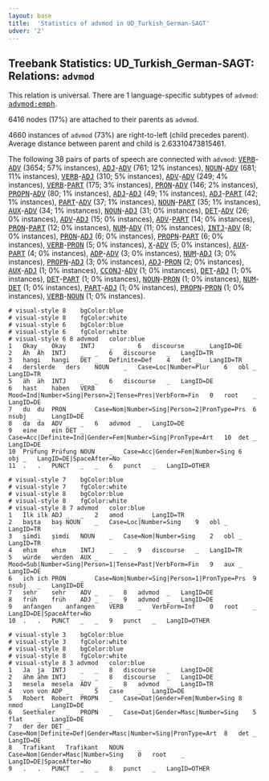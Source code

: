 ```yaml
---
layout: base
title:  'Statistics of advmod in UD_Turkish_German-SAGT'
udver: '2'
---
```


## Treebank Statistics: UD_Turkish_German-SAGT: Relations: `advmod`

This relation is universal.
There are 1 language-specific subtypes of `advmod`: <tt><a href="qtd_sagt-dep-advmod-emph.html">advmod:emph</a></tt>.

6416 nodes (17%) are attached to their parents as `advmod`.

4660 instances of `advmod` (73%) are right-to-left (child precedes parent).
Average distance between parent and child is 2.63310473815461.

The following 38 pairs of parts of speech are connected with `advmod`: <tt><a href="qtd_sagt-pos-VERB.html">VERB</a></tt>-<tt><a href="qtd_sagt-pos-ADV.html">ADV</a></tt> (3654; 57% instances), <tt><a href="qtd_sagt-pos-ADJ.html">ADJ</a></tt>-<tt><a href="qtd_sagt-pos-ADV.html">ADV</a></tt> (761; 12% instances), <tt><a href="qtd_sagt-pos-NOUN.html">NOUN</a></tt>-<tt><a href="qtd_sagt-pos-ADV.html">ADV</a></tt> (681; 11% instances), <tt><a href="qtd_sagt-pos-VERB.html">VERB</a></tt>-<tt><a href="qtd_sagt-pos-ADJ.html">ADJ</a></tt> (310; 5% instances), <tt><a href="qtd_sagt-pos-ADV.html">ADV</a></tt>-<tt><a href="qtd_sagt-pos-ADV.html">ADV</a></tt> (249; 4% instances), <tt><a href="qtd_sagt-pos-VERB.html">VERB</a></tt>-<tt><a href="qtd_sagt-pos-PART.html">PART</a></tt> (175; 3% instances), <tt><a href="qtd_sagt-pos-PRON.html">PRON</a></tt>-<tt><a href="qtd_sagt-pos-ADV.html">ADV</a></tt> (146; 2% instances), <tt><a href="qtd_sagt-pos-PROPN.html">PROPN</a></tt>-<tt><a href="qtd_sagt-pos-ADV.html">ADV</a></tt> (80; 1% instances), <tt><a href="qtd_sagt-pos-ADJ.html">ADJ</a></tt>-<tt><a href="qtd_sagt-pos-ADJ.html">ADJ</a></tt> (49; 1% instances), <tt><a href="qtd_sagt-pos-ADJ.html">ADJ</a></tt>-<tt><a href="qtd_sagt-pos-PART.html">PART</a></tt> (42; 1% instances), <tt><a href="qtd_sagt-pos-PART.html">PART</a></tt>-<tt><a href="qtd_sagt-pos-ADV.html">ADV</a></tt> (37; 1% instances), <tt><a href="qtd_sagt-pos-NOUN.html">NOUN</a></tt>-<tt><a href="qtd_sagt-pos-PART.html">PART</a></tt> (35; 1% instances), <tt><a href="qtd_sagt-pos-AUX.html">AUX</a></tt>-<tt><a href="qtd_sagt-pos-ADV.html">ADV</a></tt> (34; 1% instances), <tt><a href="qtd_sagt-pos-NOUN.html">NOUN</a></tt>-<tt><a href="qtd_sagt-pos-ADJ.html">ADJ</a></tt> (31; 0% instances), <tt><a href="qtd_sagt-pos-DET.html">DET</a></tt>-<tt><a href="qtd_sagt-pos-ADV.html">ADV</a></tt> (26; 0% instances), <tt><a href="qtd_sagt-pos-ADV.html">ADV</a></tt>-<tt><a href="qtd_sagt-pos-ADJ.html">ADJ</a></tt> (15; 0% instances), <tt><a href="qtd_sagt-pos-ADV.html">ADV</a></tt>-<tt><a href="qtd_sagt-pos-PART.html">PART</a></tt> (14; 0% instances), <tt><a href="qtd_sagt-pos-PRON.html">PRON</a></tt>-<tt><a href="qtd_sagt-pos-PART.html">PART</a></tt> (12; 0% instances), <tt><a href="qtd_sagt-pos-NUM.html">NUM</a></tt>-<tt><a href="qtd_sagt-pos-ADV.html">ADV</a></tt> (11; 0% instances), <tt><a href="qtd_sagt-pos-INTJ.html">INTJ</a></tt>-<tt><a href="qtd_sagt-pos-ADV.html">ADV</a></tt> (8; 0% instances), <tt><a href="qtd_sagt-pos-PRON.html">PRON</a></tt>-<tt><a href="qtd_sagt-pos-ADJ.html">ADJ</a></tt> (6; 0% instances), <tt><a href="qtd_sagt-pos-PROPN.html">PROPN</a></tt>-<tt><a href="qtd_sagt-pos-PART.html">PART</a></tt> (6; 0% instances), <tt><a href="qtd_sagt-pos-VERB.html">VERB</a></tt>-<tt><a href="qtd_sagt-pos-PRON.html">PRON</a></tt> (5; 0% instances), <tt><a href="qtd_sagt-pos-X.html">X</a></tt>-<tt><a href="qtd_sagt-pos-ADV.html">ADV</a></tt> (5; 0% instances), <tt><a href="qtd_sagt-pos-AUX.html">AUX</a></tt>-<tt><a href="qtd_sagt-pos-PART.html">PART</a></tt> (4; 0% instances), <tt><a href="qtd_sagt-pos-ADP.html">ADP</a></tt>-<tt><a href="qtd_sagt-pos-ADV.html">ADV</a></tt> (3; 0% instances), <tt><a href="qtd_sagt-pos-NUM.html">NUM</a></tt>-<tt><a href="qtd_sagt-pos-ADJ.html">ADJ</a></tt> (3; 0% instances), <tt><a href="qtd_sagt-pos-PROPN.html">PROPN</a></tt>-<tt><a href="qtd_sagt-pos-ADJ.html">ADJ</a></tt> (3; 0% instances), <tt><a href="qtd_sagt-pos-ADJ.html">ADJ</a></tt>-<tt><a href="qtd_sagt-pos-PRON.html">PRON</a></tt> (2; 0% instances), <tt><a href="qtd_sagt-pos-AUX.html">AUX</a></tt>-<tt><a href="qtd_sagt-pos-ADJ.html">ADJ</a></tt> (1; 0% instances), <tt><a href="qtd_sagt-pos-CCONJ.html">CCONJ</a></tt>-<tt><a href="qtd_sagt-pos-ADV.html">ADV</a></tt> (1; 0% instances), <tt><a href="qtd_sagt-pos-DET.html">DET</a></tt>-<tt><a href="qtd_sagt-pos-ADJ.html">ADJ</a></tt> (1; 0% instances), <tt><a href="qtd_sagt-pos-DET.html">DET</a></tt>-<tt><a href="qtd_sagt-pos-PART.html">PART</a></tt> (1; 0% instances), <tt><a href="qtd_sagt-pos-NOUN.html">NOUN</a></tt>-<tt><a href="qtd_sagt-pos-PRON.html">PRON</a></tt> (1; 0% instances), <tt><a href="qtd_sagt-pos-NUM.html">NUM</a></tt>-<tt><a href="qtd_sagt-pos-DET.html">DET</a></tt> (1; 0% instances), <tt><a href="qtd_sagt-pos-PART.html">PART</a></tt>-<tt><a href="qtd_sagt-pos-ADJ.html">ADJ</a></tt> (1; 0% instances), <tt><a href="qtd_sagt-pos-PROPN.html">PROPN</a></tt>-<tt><a href="qtd_sagt-pos-PRON.html">PRON</a></tt> (1; 0% instances), <tt><a href="qtd_sagt-pos-VERB.html">VERB</a></tt>-<tt><a href="qtd_sagt-pos-NOUN.html">NOUN</a></tt> (1; 0% instances).


~~~ conllu
# visual-style 8	bgColor:blue
# visual-style 8	fgColor:white
# visual-style 6	bgColor:blue
# visual-style 6	fgColor:white
# visual-style 6 8 advmod	color:blue
1	Okay	Okay	INTJ	_	_	6	discourse	_	LangID=DE
2	Äh	Äh	INTJ	_	_	6	discourse	_	LangID=TR
3	hangi	hangi	DET	_	Definite=Def	4	det	_	LangID=TR
4	derslerde	ders	NOUN	_	Case=Loc|Number=Plur	6	obl	_	LangID=TR
5	äh	äh	INTJ	_	_	6	discourse	_	LangID=DE
6	hast	haben	VERB	_	Mood=Ind|Number=Sing|Person=2|Tense=Pres|VerbForm=Fin	0	root	_	LangID=DE
7	du	du	PRON	_	Case=Nom|Number=Sing|Person=2|PronType=Prs	6	nsubj	_	LangID=DE
8	da	da	ADV	_	_	6	advmod	_	LangID=DE
9	eine	ein	DET	_	Case=Acc|Definite=Ind|Gender=Fem|Number=Sing|PronType=Art	10	det	_	LangID=DE
10	Prüfung	Prüfung	NOUN	_	Case=Acc|Gender=Fem|Number=Sing	6	obj	_	LangID=DE|SpaceAfter=No
11	.	.	PUNCT	_	_	6	punct	_	LangID=OTHER

~~~


~~~ conllu
# visual-style 7	bgColor:blue
# visual-style 7	fgColor:white
# visual-style 8	bgColor:blue
# visual-style 8	fgColor:white
# visual-style 8 7 advmod	color:blue
1	İlk	ilk	ADJ	_	_	2	amod	_	LangID=TR
2	başta	baş	NOUN	_	Case=Loc|Number=Sing	9	obl	_	LangID=TR
3	şimdi	şimdi	NOUN	_	Case=Nom|Number=Sing	2	obl	_	LangID=TR
4	ehım	ehım	INTJ	_	_	9	discourse	_	LangID=TR
5	würde	werden	AUX	_	Mood=Sub|Number=Sing|Person=1|Tense=Past|VerbForm=Fin	9	aux	_	LangID=DE
6	ich	ich	PRON	_	Case=Nom|Number=Sing|Person=1|PronType=Prs	9	nsubj	_	LangID=DE
7	sehr	sehr	ADV	_	_	8	advmod	_	LangID=DE
8	früh	früh	ADJ	_	_	9	advmod	_	LangID=DE
9	anfangen	anfangen	VERB	_	VerbForm=Inf	0	root	_	LangID=DE|SpaceAfter=No
10	.	.	PUNCT	_	_	9	punct	_	LangID=OTHER

~~~


~~~ conllu
# visual-style 3	bgColor:blue
# visual-style 3	fgColor:white
# visual-style 8	bgColor:blue
# visual-style 8	fgColor:white
# visual-style 8 3 advmod	color:blue
1	Ja	ja	INTJ	_	_	8	discourse	_	LangID=DE
2	ähm	ähm	INTJ	_	_	8	discourse	_	LangID=DE
3	mesela	mesela	ADV	_	_	8	advmod	_	LangID=TR
4	von	von	ADP	_	_	5	case	_	LangID=DE
5	Robert	Robert	PROPN	_	Case=Dat|Gender=Fem|Number=Sing	8	nmod	_	LangID=DE
6	Seethaler	_	PROPN	_	Case=Dat|Gender=Masc|Number=Sing	5	flat	_	LangID=DE
7	der	der	DET	_	Case=Nom|Definite=Def|Gender=Masc|Number=Sing|PronType=Art	8	det	_	LangID=DE
8	Trafikant	Trafikant	NOUN	_	Case=Nom|Gender=Masc|Number=Sing	0	root	_	LangID=DE|SpaceAfter=No
9	.	.	PUNCT	_	_	8	punct	_	LangID=OTHER

~~~


